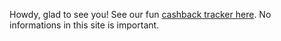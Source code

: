 Howdy, glad to see you! See our fun [cashback tracker here](https://arsarsars.github.io/c). No informations in this site is important.
